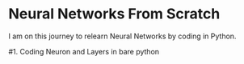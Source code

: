 # Neural Networks From Scratch
I am on this journey to relearn Neural Networks by coding in Python.

#1. Coding Neuron and Layers in bare python
